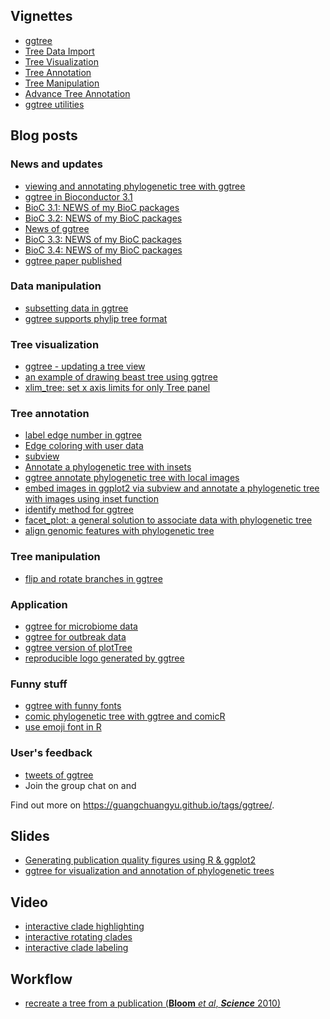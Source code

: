 <!-- AddToAny BEGIN -->
<div class="a2a_kit a2a_kit_size_32 a2a_default_style">
<a class="a2a_dd" href="//www.addtoany.com/share"></a>
<a class="a2a_button_facebook"></a>
<a class="a2a_button_twitter"></a>
<a class="a2a_button_google_plus"></a>
<a class="a2a_button_pinterest"></a>
<a class="a2a_button_reddit"></a>
<a class="a2a_button_sina_weibo"></a>
<a class="a2a_button_wechat"></a>
<a class="a2a_button_douban"></a>
</div>
<script async src="//static.addtoany.com/menu/page.js"></script>
<!-- AddToAny END -->

<link rel="stylesheet" href="https://guangchuangyu.github.io/css/font-awesome.min.css">

## <i class="fa fa-book"></i> Vignettes

+ [ggtree](https://bioconductor.org/packages/devel/bioc/vignettes/ggtree/inst/doc/ggtree.html)
+ [Tree Data Import](https://bioconductor.org/packages/devel/bioc/vignettes/ggtree/inst/doc/treeImport.html)
+ [Tree Visualization](https://bioconductor.org/packages/devel/bioc/vignettes/ggtree/inst/doc/treeVisualization.html)
+ [Tree Annotation](https://bioconductor.org/packages/devel/bioc/vignettes/ggtree/inst/doc/treeAnnotation.html)
+ [Tree Manipulation](https://bioconductor.org/packages/devel/bioc/vignettes/ggtree/inst/doc/treeManipulation.html)
+ [Advance Tree Annotation](https://bioconductor.org/packages/devel/bioc/vignettes/ggtree/inst/doc/advanceTreeAnnotation.html)
+ [ggtree utilities](https://bioconductor.org/packages/devel/bioc/vignettes/ggtree/inst/doc/ggtreeUtilities.html)


## <i class="fa fa-wordpress"></i> Blog posts

### <i class="fa fa-angle-double-right"></i> News and updates

+ [viewing and annotating phylogenetic tree with ggtree](https://guangchuangyu.github.io/2014/12/viewing-and-annotating-phylogenetic-tree-with-ggtree)
+ [ggtree in Bioconductor 3.1](https://guangchuangyu.github.io/2015/01/ggtree-in-bioconductor-3.1)
+ [BioC 3.1: NEWS of my BioC packages](https://guangchuangyu.github.io/2015/04/bioc-31-news-of-my-bioc-packages)
+ [BioC 3.2: NEWS of my BioC packages](https://guangchuangyu.github.io/2015/10/bioc-32-news-of-my-bioc-packages)
+ [News of ggtree](https://guangchuangyu.github.io/2015/12/news-of-ggtree)
+ [BioC 3.3: NEWS of my BioC packages](https://guangchuangyu.github.io/2016/05/bioc-33-news-of-my-bioc-packages/)
+ [BioC 3.4: NEWS of my BioC packages](https://guangchuangyu.github.io/2016/10/bioc-34-news-of-my-bioc-packages)
+ [ggtree paper published](https://guangchuangyu.github.io/2016/08/ggtree-paper-published)

### <i class="fa fa-angle-double-right"></i> Data manipulation

+ [subsetting data in ggtree](https://guangchuangyu.github.io/2015/09/subsetting-data-in-ggtree)
+ [ggtree supports phylip tree format](https://guangchuangyu.github.io/2016/01/ggtree-supports-phylip-tree-format)

### <i class="fa fa-angle-double-right"></i> Tree visualization

+ [ggtree - updating a tree view](https://guangchuangyu.github.io/2015/02/ggtree---updating-a-tree-view/)
+ [an example of drawing beast tree using ggtree](https://guangchuangyu.github.io/2015/04/an-example-of-drawing-beast-tree-using-ggtree)
+ [xlim_tree: set x axis limits for only Tree panel](https://guangchuangyu.github.io/2016/10/xlim_tree-set-x-axis-limits-for-only-tree-panel/)


### <i class="fa fa-angle-double-right"></i> Tree annotation

+ [label edge number in ggtree](https://guangchuangyu.github.io/2016/01/label-edge-number-in-ggtree)
+ [Edge coloring with user data](http://guangchuangyu.github.io/2016/12/edge-coloring-with-user-data/)
+ [subview](https://guangchuangyu.github.io/2015/08/subview)
+ [Annotate a phylogenetic tree with insets](https://guangchuangyu.github.io/2016/01/annotate-a-phylogenetic-tree-with-insets)
+ [ggtree annotate phylogenetic tree with local images](https://guangchuangyu.github.io/2015/08/ggtree-annotate-phylogenetic-tree-with-local-images)
+ [embed images in ggplot2 via subview and annotate a phylogenetic tree with images using inset function](https://guangchuangyu.github.io/2016/03/embed-images-in-ggplot2-via-subview-and-annotate-a-phylogenetic-tree-with-images-using-inset-function)
+ [identify method for ggtree](https://guangchuangyu.github.io/2016/06/identify-method-for-ggtree)
+ [facet_plot: a general solution to associate data with phylogenetic tree](https://guangchuangyu.github.io/2016/10/facet_plot-a-general-solution-to-associate-data-with-phylogenetic-tree/)
+ [align genomic features with phylogenetic tree](https://guangchuangyu.github.io/2016/11/align-genomic-features-with-phylogenetic-tree/)

### <i class="fa fa-angle-double-right"></i> Tree manipulation

+ [flip and rotate branches in ggtree](https://guangchuangyu.github.io/2015/07/flip-and-rotate-branches-in-ggtree)

### <i class="fa fa-angle-double-right"></i> Application

+ [ggtree for microbiome data](https://guangchuangyu.github.io/2016/09/ggtree-for-microbiome-data/)
+ [ggtree for outbreak data](https://guangchuangyu.github.io/2016/09/ggtree-for-outbreak-data/)
+ [ggtree version of plotTree](http://guangchuangyu.github.io/2016/12/ggtree-version-of-plottree/)
+ [reproducible logo generated by ggtree](https://guangchuangyu.github.io/2016/10/reproducible-logo-generated-by-ggtree)


### <i class="fa fa-angle-double-right"></i> Funny stuff

+ [ggtree with funny fonts](https://guangchuangyu.github.io/2015/06/ggtree-with-funny-fonts)
+ [comic phylogenetic tree with ggtree and comicR](https://guangchuangyu.github.io/2015/09/comic-phylogenetic-tree-with-ggtree-and-comicr)
+ [use emoji font in R](https://guangchuangyu.github.io/2015/12/use-emoji-font-in-r)

### <i class="fa fa-angle-double-right"></i> User's feedback

+ [tweets of ggtree](https://guangchuangyu.github.io/2016/02/tweets-of-ggtree)
+ Join the group chat on <a href="https://twitter.com/hashtag/ggtree"><i class="fa fa-twitter fa-lg"></i></a> and <a href="http://huati.weibo.com/k/ggtree"><i class="fa fa-weibo fa-lg"></i></a>

<i class="fa fa-hand-o-right"></i> Find out more on <https://guangchuangyu.github.io/tags/ggtree/>.

## <i class="fa fa-slideshare"></i> Slides

+ [Generating publication quality figures using R & ggplot2](https://guangchuangyu.github.io/presentation/2014-ggplot2/)
+ [ggtree for visualization and annotation of phylogenetic trees](https://guangchuangyu.github.io/presentation/2016-ggtree-chinar/)

## <i class="fa fa-youtube-play"></i> Video

+ [interactive clade highlighting](https://www.youtube.com/watch?v=KcF8Ec38mzI)
+ [interactive rotating clades](https://www.youtube.com/watch?v=lKNn4QlPO0E)
+ [interactive clade labeling](https://www.youtube.com/watch?v=SmcceRD_jxg)

## <i class="fa fa-gift"></i> Workflow

+ [recreate a tree from a publication (__Bloom__ *et al*, __*Science*__ 2010)](https://rpubs.com/gutijosh9430/124817)
